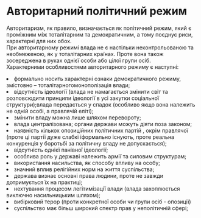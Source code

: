 # Авторитарний політичний режим

Авторитаризм, як правило, визначається як політичний режим, який є проміжним між
тоталітарним та демократичним, а тому поєднує риси, характерні для них обох.       
При авторитарному режимі влада не є настільки неконтрольованою та необмеженою, як у
тоталітарних країнах. Проте вона також зосереджена в руках однієї особи або цілої групи
осіб.       
Характерними особливостями авторитарного режиму є наступні:         
<li>формально носить характерні ознаки демократичного режиму, змістовно –
тоталітарногомонополізація влади;
<li>відсутність ідеології (влада не намагається змінити світ та розповсюдити принципи
ідеології в усі закутки соціальної структури);влада передається у спадок (особливо якщо
вона належить не одній особі, а правлячій еліті);
<li>змінити владу можна лише шляхом перевороту;
<li>влада централізована; органи держави можуть діяти поза законом;
<li>наявність кількох опозиційних політичних партій , окрім правлячої (проте ці партії
дуже слабкі іформально існують, проте реальна конкуренція у боротьбі за політичну владу
не допускається);
<li>відсутність однієї панівної ідеології;
<li>особлива роль у державі належить армії та силовим структурам;
<li>використання насильства, як способу впливу на особу;
<li>значний вплив релігійних норм на життя суспільства;
<li> держава визнає основні права людини, проте не завжди дотримується їх на практиці;
<li>нехтування процесом легітимізації влади (влада захоплюється виключно
насильницьким шляхом);
<li>вибірковий терор (проти конкретної особи чи групи осіб - опозиції)
<li>суспільство має більш широкий спектр прав у неполітичній сфері;
